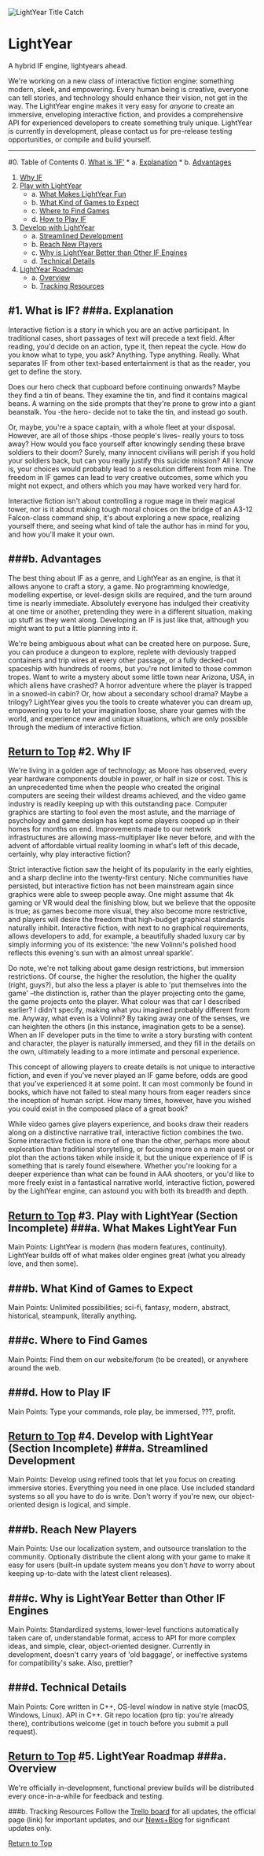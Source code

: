 ![LightYear Title Catch](Marketing/Scaled/Header/920x920.jpg)


# LightYear
A hybrid IF engine, lightyears ahead.

We're working on a new class of interactive fiction engine: something modern, sleek, and empowering. Every human being is creative, everyone can tell stories, and technology should enhance their vision, not get in the way. The LightYear engine makes it very easy for *anyone* to create an immersive, enveloping interactive fiction, and provides a comprehensive API for experienced developers to create something truly unique. LightYear is currently in development, please contact us for pre-release testing opportunities, or compile and build yourself.


---
#0. Table of Contents
0. [What is 'IF'](#1-what-is-if)
	* a. [Explanation](#a-explanation)
	* b. [Advantages](#b-advantages)
1. [Why IF](#2-why-if)
2. [Play with LightYear](#3-play-with-lightyear)
	* a. [What Makes LightYear Fun](#a-what-makes-lightyear-fun)
	* b. [What Kind of Games to Expect](#b-what-kind-of-games-to-expect)
	* c. [Where to Find Games](#c-where-to-find-games)
	* d. [How to Play IF](#d-how-to-play-if)
3. [Develop with LightYear](#4-develop-with-lightyear)
	* a. [Streamlined Development](#a-streamlined-development)
	* b. [Reach New Players](#b-reach-new-players)
	* c. [Why is LightYear Better than Other IF Engines](#c-why-is-lightyear-better-than-other-if-engines)
	* d. [Technical Details](#d-technical-details)
4. [LightYear Roadmap](#5-lightyear-roadmap)
	* a. [Overview](#a-overview)
	* b. [Tracking Resources](#b-tracking-resources)


#1. What is IF?
###a. Explanation
---

Interactive fiction is a story in which you are an active participant. In traditional cases, short passages of text will precede a text field. After reading, you'd decide on an action, type it, then repeat the cycle. How do you know what to type, you ask? Anything. Type anything. Really. What separates IF from other text-based entertainment is that as the reader, you get to define the story.

Does our hero check that cupboard before continuing onwards? Maybe they find a tin of beans. They examine the tin, and find it contains magical beans. A warning on the side prompts that they're prone to grow into a giant beanstalk. You -the hero- decide not to take the tin, and instead go south.

Or, maybe, you're a space captain, with a whole fleet at your disposal. However, are all of those ships -those people's lives- really yours to toss away? How would you face yourself after knowingly sending these brave soldiers to their doom? Surely, many innocent civilians will perish if you hold your soldiers back, but can you really justify this suicide mission? All I know is, your choices would probably lead to a resolution different from mine. The freedom in IF games can lead to very creative outcomes, some which you might not expect, and others which you may have worked very hard for.

Interactive fiction isn't about controlling a rogue mage in their magical tower, nor is it about making tough moral choices on the bridge of an A3-12 Falcon-class command ship, it's about exploring a new space, realizing yourself there, and seeing what kind of tale the author has in mind for you, and how you'll make it your own.

###b. Advantages
---

The best thing about IF as a genre, and LightYear as an engine, is that it allows anyone to craft a story, a game. No programming knowledge, modelling expertise, or level-design skills are required, and the turn around time is nearly immediate. Absolutely everyone has indulged their creativity at one time or another, pretending they were in a different situation, making up stuff as they went along. Developing an IF is just like that, although you might want to put a little planning into it.

We're being ambiguous about what can be created here on purpose. Sure, you can produce a dungeon to explore, replete with deviously trapped containers and trip wires at every other passage, or a fully decked-out spaceship with hundreds of rooms, but you're not limited to those common tropes. Want to write a mystery about some little town near Arizona, USA, in which aliens have crashed? A horror adventure where the player is trapped in a snowed-in cabin? Or, how about a secondary school drama? Maybe a trilogy? LightYear gives you the tools to create whatever you can dream up, empowering you to let your imagination loose, share your games with the world, and experience new and unique situations, which are only possible through the medium of interactive fiction.


[Return to Top](#0-table-of-contents)
#2. Why IF
---
We're living in a golden age of technology; as Moore has observed, every year hardware components double in power, or half in size or cost. This is an unprecedented time when the people who created the original computers are seeing their wildest dreams achieved, and the video game industry is readily keeping up with this outstanding pace. Computer graphics are starting to fool even the most astute, and the marriage of psychology and game design has kept some players cooped up in their homes for months on end. Improvements made to our network infrastructures are allowing mass-multiplayer like never before, and with the advent of affordable virtual reality looming in what's left of this decade, certainly, why play interactive fiction?

Strict interactive fiction saw the height of its popularity in the early eighties, and a sharp decline into the twenty-first century. Niche communities have persisted, but interactive fiction has not been mainstream again since graphics were able to sweep people away. One might assume that 4k gaming or VR would deal the finishing blow, but we believe that the opposite is true; as games become more visual, they also become more restrictive, and players will desire the freedom that high-budget graphical standards naturally inhibit. Interactive fiction, with next to no graphical requirements, allows developers to add, for example, a beautifully shaded luxury car by simply informing you of its existence: 'the new Volinni's polished hood reflects this evening's sun with an almost unreal sparkle'.

Do note, we're not talking about game design restrictions, but immersion restrictions. Of course, the higher the resolution, the higher the quality (right, guys?), but also the less a player is able to 'put themselves into the game' –the distinction is, rather than the player projecting onto the game, the game projects onto the player. What colour was that car I described earlier? I didn't specify, making what you imagined probably different from me. Anyway, what even is a Volinni? By taking away one of the senses, we can heighten the others (in this instance, imagination gets to be a sense). When an IF developer puts in the time to write a story bursting with content and character, the player is naturally immersed, and they fill in the details on the own, ultimately leading to a more intimate and personal experience.

This concept of allowing players to create details is not unique to interactive fiction, and even if you've never played an IF game before, odds are good that you've experienced it at some point. It can most commonly be found in books, which have not failed to steal many hours from eager readers since the inception of human script. How many times, however, have you wished you could exist in the composed place of a great book?

While video games give players experience, and books draw their readers along on a distinctive narrative trail, interactive fiction combines the two. Some interactive fiction is more of one than the other, perhaps more about exploration than traditional storytelling, or focusing more on a main quest or plot than the actions taken while inside it, but the unique experience of IF is something that is rarely found elsewhere. Whether you're looking for a deeper experience than what can be found in AAA shooters, or you'd like to more freely exist in a fantastical narrative world, interactive fiction, powered by the LightYear engine, can astound you with both its breadth and depth.

[Return to Top](#0-table-of-contents)
#3. Play with LightYear
(Section Incomplete)
###a. What Makes LightYear Fun
---
Main Points: LightYear is modern (has modern features, continuity). LightYear builds off of what makes older engines great (what you already love, and then some).

###b. What Kind of Games to Expect
---
Main Points: Unlimited possibilities; sci-fi, fantasy, modern, abstract, historical, steampunk, literally anything.

###c. Where to Find Games
---
Main Points: Find them on our website/forum (to be created), or anywhere around the web.

###d. How to Play IF
---
Main Points: Type your commands, role play, be immersed, ???, profit.


[Return to Top](#0-table-of-contents)
#4. Develop with LightYear
(Section Incomplete)
###a. Streamlined Development
---
Main Points: Develop using refined tools that let you focus on creating immersive stories. Everything you need in one place. Use included standard systems so all you have to do is write. Don't worry if you're new, our object-oriented design is logical, and simple.

###b. Reach New Players
---
Main Points: Use our localization system, and outsource translation to the community. Optionally distribute the client along with your game to make it easy for users (built-in update system means you don't *have* to worry about keeping up-to-date with the latest client releases).

###c. Why is LightYear Better than Other IF Engines
---
Main Points: Standardized systems, lower-level functions automatically taken care of, understandable format, access to API for more complex ideas, and simple, clear, object-oriented designer. Currently in development, doesn't carry years of 'old baggage', or ineffective systems for compatibility's sake. Also, prettier?

###d. Technical Details
---
Main Points: Core written in C++, OS-level window in native style (macOS, Windows, Linux). API in C++. Git repo location (pro tip: you're already there), contributions welcome (get in touch before you submit a pull request).

[Return to Top](#0-table-of-contents)
#5. LightYear Roadmap
###a. Overview
---
We're officially in-development, functional preview builds will be distributed every once-in-a-while for feedback and testing.

###b. Tracking Resources
Follow the [Trello board](https://trello.com/b/sbkunaPH) for all updates, the official page (link) for important updates, and our [News+Blog](https://2catstudios.github.io/news+blog.html) for significant updates only.

[Return to Top](#0-table-of-contents)
